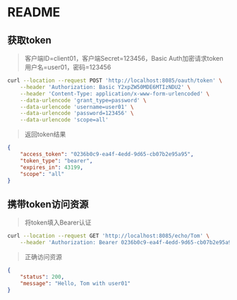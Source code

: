 # README

## 获取token

> 客户端ID=client01，客户端Secret=123456，Basic Auth加密请求token
> 用户名=user01，密码=123456

```sh
curl --location --request POST 'http://localhost:8085/oauth/token' \
    --header 'Authorization: Basic Y2xpZW50MDE6MTIzNDU2' \
    --header 'Content-Type: application/x-www-form-urlencoded' \
    --data-urlencode 'grant_type=password' \
    --data-urlencode 'username=user01' \
    --data-urlencode 'password=123456' \
    --data-urlencode 'scope=all'
```

> 返回token结果

```json
{
    "access_token": "0236b0c9-ea4f-4edd-9d65-cb07b2e95a95",
    "token_type": "bearer",
    "expires_in": 43199,
    "scope": "all"
}
```

## 携带token访问资源

> 将token填入Bearer认证

```sh
curl --location --request GET 'http://localhost:8085/echo/Tom' \
    --header 'Authorization: Bearer 0236b0c9-ea4f-4edd-9d65-cb07b2e95a95'
```

> 正确访问资源

```json
{
    "status": 200,
    "message": "Hello, Tom with user01"
}
```